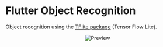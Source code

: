 # Flutter Object Recognition

Object recognition using the [TFlite package](https://pub.dev/packages/tflite_flutter) (Tensor Flow Lite).

<p align="center"><img src="images/preview.gif" alt="Preview" /></p>
